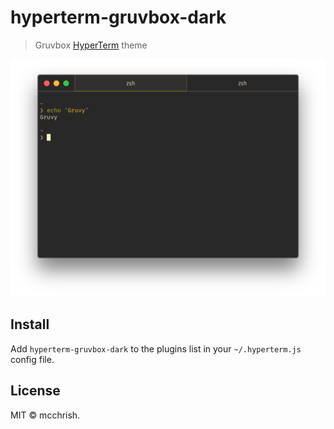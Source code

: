 # hyperterm-gruvbox-dark

> Gruvbox [HyperTerm](https://hyperterm.org) theme

![](screenshot.png)


## Install

Add `hyperterm-gruvbox-dark` to the plugins list in your `~/.hyperterm.js` config file.


## License

MIT © mcchrish.
